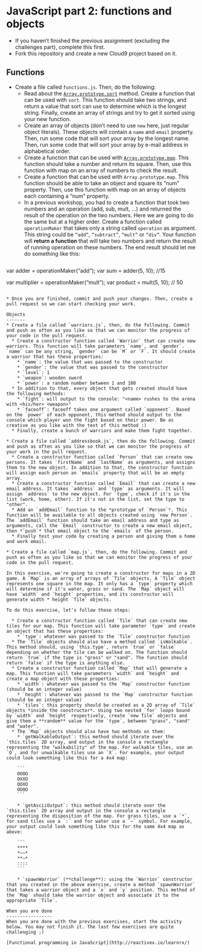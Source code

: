 # JavaScript part 2: functions and objects

* If you haven’t finished the previous assignment (excluding the challenges part), complete this first.
* Fork this repository and create a new Cloud9 project based on it.

Functions
---------
* Create a file called `functions.js`. Then, do the following:
  * Read about the [`Array.prototype.sort`](https://developer.mozilla.org/en-US/docs/Web/JavaScript/Reference/Global_Objects/Array/sort) method. Create a function that can be used with `sort`. This function should take two strings, and return a value that sort can use to determine which is the longest string. Finally, create an array of strings and try to get it sorted using your new function.
  * Create an array of objects (don’t need to use `new` here, just regular object literals). These objects will contain a `name` and `email` property. Then, run some code that will sort your array by the longest name. Then, run some code that will sort your array by e-mail address in alphabetical order.
  * Create a function that can be used with [`Array.prototype.map`](https://developer.mozilla.org/en-US/docs/Web/JavaScript/Reference/Global_Objects/Array/map). This function should take a number and return its square. Then, use this function with map on an array of numbers to check the result.
  * Create a function that can be used with `Array.prototype.map`. This function should be able to take an object and square its “num” property. Then, use this function with map on an array of objects each containing a “num” property.
  * In a previous workshop, you had to create a function that took two numbers and an operation (add, sub, mult, …) and returned the result of the operation on the two numbers. Here we are going to do the same but at a higher order.
  Create a function called `operationMaker` that takes only a string called `operation` as argument. This string could be `“add”`, `“subtract”`, `“mult”` or `“div”`. Your function will **return a function** that will take two numbers and return the result of running operation on these numbers.
  The end result should let me do something like this:
    ```javascript
var adder = operationMaker(“add”);
var sum = adder(5, 10); //15

var multiplier = operationMaker(“mult”);
var product = mult(5, 10); // 50
```

* Once you are finished, commit and push your changes. Then, create a pull request so we can start checking your work.

Objects
-------
* Create a file called `warriors.js`, then, do the following. Commit and push as often as you like so that we can monitor the progress of your code in the pull request.
  * Create a constructor function called `Warrior` that can create new warriors. This function will take parameters `name`, and `gender`. `name` can be any string, `gender` can be `M` or `F`. It should create a warrior that has these properties:
    * `name`: the value that was passed to the constructor
    * `gender`: the value that was passed to the constructor
    * `level`: 1
    * `weapon`: wooden sword
    * `power`: a random number between 1 and 100
  * In addition to that, every object that gets created should have the following methods:
    * `fight`: will output to the console: "<name> rushes to the arena with <his/her> <weapon>"
    * `faceoff`: faceoff takes one argument called `opponent`. Based on the `power` of each opponent, this method should output to the console which player won the fight based on their power. Be as creative as you like with the text of this method :)
  * Finally, create a bunch of warriors and make them fight together.

* Create a file called `addressbook.js`, then do the following. Commit and push as often as you like so that we can monitor the progress of your work in the pull request.
  * Create a constructor function called `Person` that can create new persons. It takes `firstName` and `lastName` as arguments, and assigns them to the new object. In addition to that, the constructor function will assign each person an `emails` property that will be an empty array.
  * Create a constructor function called `Email` that can create a new email address. It takes `address` and `type` as arguments. It will assign `address` to the new object. For `type`, check if it's in the list (work, home, other). If it's not in the list, set the type to "other".
  * Add an `addEmail` function to the *prototype of `Person`*. This function will be available to all objects created using `new Person`. The `addEmail` function should take an email address and type as arguments, call the `Email` constructor to create a new email object, then *`push`* that email object to the `emails` of the person.
  * Finally test your code by creating a person and giving them a home and work email.

* Create a file called `map.js`, then, do the following. Commit and push as often as you like so that we can monitor the progress of your code in the pull request.

In this exercise, we're going to create a constructor for maps in a 2D game. A `Map` is an array of arrays of `Tile` objects. A `Tile` object represents one square in the map. It only has a `type` property which will determine if it's water, grass or sand. The `Map` object will have `width` and `height` properties, and its constructor will generate width * height `Tile` objects.

To do this exercise, let's follow these steps:

  * Create a constructor function called `Tile` that can create new tiles for our map. This function will take parameter `type` and create an object that has these properties:
    * `type`: whatever was passed to the `Tile` constructor function
  * The `Tile` objects should also have a method called `isWalkable`. This method should, using `this.type`, return `true` or `false` depending on whether the tile can be walked on. The function should return `true` if the type is "grass" or "sand". The function should return `false` if the type is anything else.
  * Create a constructor function called `Map` that will generate a map. This function will take parameters `width` and `height` and create a map object with these properties:
    * `width`: whatever was passed to the `Map` constructor function (should be an integer value)
    * `height`: whatever was passed to the `Map` constructor function (should be an integer value)
    * `tiles`: this property should be created as a 2D array of `Tile` objects *inside the constructor*. Using two nested `for` loops bound by `width` and `height` respectively, create `new Tile` objects and give them a **random** value for the `type`, between "grass", "sand" and "water".
  * The `Map` objects should also have two methods on them:
    * `getWalkableOutput`: this method should iterate over the `this.tiles` 2D array, and output in the console a rectangle representing the "walkability" of the map. For walkable tiles, use an `O`, and for unwalkable tiles use an `X`. For example, your output could look something like this for a 4x4 map:

    ```
    OOOO
    OXXO
    OOXO
    OOOO
    ```

    * `getAsciiOutput`: this method should iterate over the `this.tiles` 2D array and output in the console a rectangle representing the disposition of the map. For grass tiles, use a `*`, for sand tiles use a `:` and for water use a `~` symbol. For example, your output could look something like this for the same 4x4 map as above:

    ```
    ****
    *~~*
    **~*
    ::::
    ```

    * `spawnWarrior` (**challenge**): using the `Warrior` constructor that you created in the above exercise, create a method `spawnWarrior` that takes a warrior object and a `x` and `y` position. This method of the `Map` should take the warrior object and associate it to the appropriate `Tile`.

When you are done
-----------------
When you are done with the previous exercises, start the activity below. You may not finish it. The last few exercises are quite challenging ;)

[Functional programming in JavaScript](http://reactivex.io/learnrx/)
